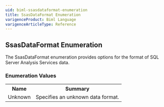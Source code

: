 ```yaml
---
uid: biml-ssasdataformat-enumeration
title: SsasDataFormat Enumeration
varigenceProduct: Biml Language
varigenceArticleType: Reference
---
```


## SsasDataFormat Enumeration<div class="LanguageSummary"><div class ="SummaryItem">The SsasDataFormat enumeration provides options for the format of SQL Server Analysis Services data.</div></div><div class="EnumValueGroup">### Enumeration Values<table id="EnumValue" class="MemberList"><tbody><tr><th class="MemberNameColumnHeader">Name</th><th class="MemberSummaryColumnHeader">Summary</th></tr><tr class="cd0"><td class="MemberName">Unknown</td><td class="MemberSummary"><div class ="SummaryItem">Specifies an unknown data format.</div></td></tr></tbody></table></div>